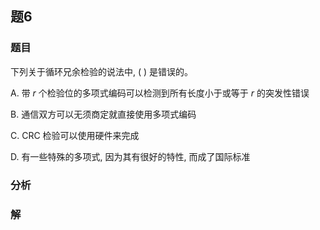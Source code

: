 ## 题6
### 题目
下列关于循环兄余检验的说法中, ( ) 是错误的。

A. 带 $r$ 个检验位的多项式编码可以检测到所有长度小于或等于 $r$ 的突发性错误

B. 通信双方可以无须商定就直接使用多项式编码

C. CRC 检验可以使用硬件来完成

D. 有一些特殊的多项式, 因为其有很好的特性, 而成了国际标准
### 分析

### 解